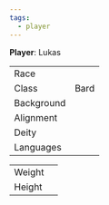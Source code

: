 ```yaml
---
tags:
  - player
---
```

**Player**: Lukas

|            |      |
| ---------- | ---- |
| Race       |      |
| Class      | Bard |
| Background |      |
| Alignment  |      |
| Deity      |      |
| Languages  |      |

|        |     |
| ------ | --- |
| Weight |     |
| Height |     |
